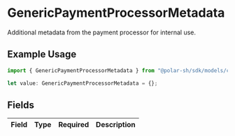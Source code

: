 # GenericPaymentProcessorMetadata

Additional metadata from the payment processor for internal use.

## Example Usage

```typescript
import { GenericPaymentProcessorMetadata } from "@polar-sh/sdk/models/components/genericpayment.js";

let value: GenericPaymentProcessorMetadata = {};
```

## Fields

| Field       | Type        | Required    | Description |
| ----------- | ----------- | ----------- | ----------- |